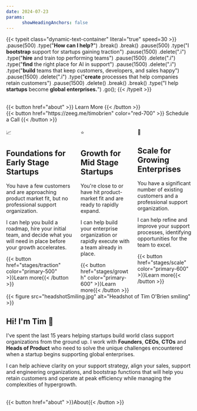 ```yaml
---
date: 2024-07-23
params:
      showHeadingAnchors: false
---
```

<div class="bg"></div>
<div class="bg bg2"></div>
<div class="bg bg3"></div>
<div class="animation"></div>

{{< typeit class="dynamic-text-container" literal="true" speed=30 >}}
      .pause(500)
      .type("<strong>How can I help?</strong>")
      .break()
      .break()
      .pause(500)
      .type("I <strong class='i'>bootstrap</strong> support for startups gaining traction")
      .pause(1500)
      .delete(".i")
      .type("<strong class='i'>hire</strong> and train top performing teams")
      .pause(1500)
      .delete(".i")
      .type("<strong class='i'>find</strong> the right place for AI in support")
      .pause(1500)
      .delete(".i")
      .type("<strong class='i'>build</strong> teams that keep customers, developers, and sales happy")
      .pause(1500)
      .delete(".i")
      .type("<strong class='i'>create</strong> processes that help companies retain customers")
      .pause(1500)
      .delete()
      .break()
      .break()
      .type("I help <strong>startups</strong> become <strong>global enterprises.</strong>")
      .go();
{{< /typeit >}}

<br />

<div class="flex justify-center text-center gap-8 pb-8 leading-none">
  <div>
    {{< button href="about" >}}
      Learn More
    {{< /button >}}
  </div>
  <div>
    {{< button href="https://zeeg.me/timobrien" color="red-700" >}}
      Schedule a Call
    {{< /button >}}
  </div>
</div>

<br />

<div class="columns">
  <div class="column bg-primary-800">
    <div class="pt-4 text-4xl">📈</div>
    <h2 class="table-header"><b>Foundations</b> for Early Stage Startups</h2>
    <div class="content">
        <p>You have a few customers and are approaching product market fit, but no professional support organization. 
        </p>
        <p>I can help you build a roadmap, hire your initial team, and decide what you will need in place before your growth accelerates.</p>
    </div>
    <div class="column-button-container">
      {{< button href="stages/traction" color="primary-500" >}}Learn more{{< /button >}}
    </div>
  </div>
  <div class="column bg-primary-800">
    <div class="pt-4 text-4xl">⭐</div>
    <h2 class="table-header"><b>Growth</b> for Mid Stage Startups</h2>
    <div class="content">
      <p>
            You're close to or have hit product-market fit and are ready to rapidly expand.
      </p>
      <p> 
            I can help build your enterprise organization or rapidly execute with a team already in place.
      </p>
    </div>
    <div class="column-button-container">
      {{< button href="stages/growth" color="primary-600" >}}Learn more{{< /button >}}
    </div>
  </div>
  <div class="column bg-primary-800">
    <div class="pt-4 text-4xl">🚀</div>
    <h2 class="table-header"><b>Scale</b> for Growing Enterprises</h2>
    <div class="content">
      <p>You have a significant number of existing customers and a professional support organization.</p>
      <p>I can help refine and improve your support processes, identifying opportunities for the team to excel.</p>
    </div>
    <div class="column-button-container">
      {{< button href="stages/scale" color="primary-600" >}}Learn more{{< /button >}}
    </div>
  </div>
</div>

<div class="split-container">
  <div class="image-container not-prose">
    {{< figure 
      src="headshotSmiling.jpg"
      alt="Headshot of Tim O'Brien smiling"
    >}}
  </div>
  <div class="text-container">
    <h2 class="table-header">Hi! I'm Tim 👋</h2>
    <p>
      I've spent the last 15 years helping startups build world class support organizations from the ground up. I work with <b>Founders</b>, <b>CEOs</b>, <b>CTOs</b> and <b>Heads of Product</b> who need to solve the unique challenges encountered when a startup begins supporting global enterprises.
    </p>
    <p>
      I can help achieve clarity on your support strategy, align your sales, support and engineering organizations, and bootstrap functions that will help you retain customers and operate at peak efficiency while managing the complexities of hypergrowth.
    </p>
    <br />
    {{< button href="about" >}}About{{< /button >}}
  </div>
</div>      